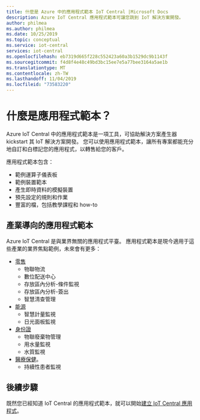 ```yaml
---
title: 什麼是 Azure 中的應用程式範本 IoT Central |Microsoft Docs
description: Azure IoT Central 應用程式範本可讓您跳到 IoT 解決方案開發。
author: philmea
ms.author: philmea
ms.date: 10/25/2019
ms.topic: conceptual
ms.service: iot-central
services: iot-central
ms.openlocfilehash: eb7319d665f228c552423a60a3b1529dc9b1143f
ms.sourcegitcommit: f4d8f4e48c49bd3bc15ee7e5a77bee3164a5ae1b
ms.translationtype: MT
ms.contentlocale: zh-TW
ms.lasthandoff: 11/04/2019
ms.locfileid: "73583220"
---
```

# <a name="what-are-application-templates"></a>什麼是應用程式範本？

Azure IoT Central 中的應用程式範本是一項工具，可協助解決方案產生器 kickstart 其 IoT 解決方案開發。 您可以使用應用程式範本，讓所有專案都能充分地自訂和白標記您的應用程式，以轉售給您的客戶。

應用程式範本包含：

- 範例運算子儀表板
- 範例裝置範本
- 產生即時資料的模擬裝置
- 預先設定的規則和作業
- 豐富的檔，包括教學課程和 how-to

## <a name="industry-focused-app-templates"></a>產業導向的應用程式範本

Azure IoT Central 是與業界無關的應用程式平臺。 應用程式範本是現今適用于這些產業的業界焦點範例，未來會有更多：

- [零售](../retail/overview-iot-central-retail-pnp.md)
  - 物聯物流
  - 數位配送中心
  - 存放區內分析-條件監視
  - 存放區內分析-簽出
  - 智慧清查管理
- [能源](../energy/overview-iot-central-energy.md)
  - 智慧計量監視
  - 日光面板監視
- [身份證](../government/overview-iot-central-government.md)
  - 物聯廢棄物管理
  - 用水量監視
  - 水質監視
- [醫療保健](../healthcare/overview-iot-central-healthcare.md)。
  - 持續性患者監視

## <a name="next-steps"></a>後續步驟

既然您已經知道 IoT Central 的應用程式範本，就可以開始[建立 IoT Central 應用程式](quick-deploy-iot-central-pnp.md)。